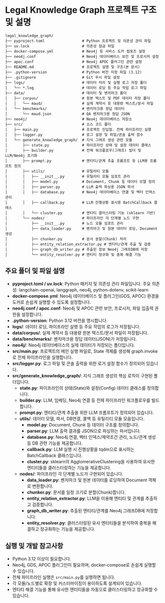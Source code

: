 # Legal Knowledge Graph 프로젝트 구조 및 설명

```
legal_knowledge_graph/
├── pyproject.toml                 # Python 프로젝트 및 의존성 관리 파일
├── uv.lock                        # 의존성 잠금 파일
├── docker-compose.yml             # Neo4j 등 서비스 도커 컴포즈 설정
├── neo4j.conf                     # Neo4j 데이터베이스 보안 및 프로시저 설정
├── apoc.conf                      # Neo4j APOC 플러그인 관련 설정
├── README.md                      # 프로젝트 설명 및 구조(본 문서)
├── .python-version                # Python 버전 지정 파일 (3.12)
├── .gitignore                     # Git 무시 파일 설정
├── logs/                          # 데이터 처리 및 실행 로그 저장 폴더
│   └── *.log                      # 데이터 로딩 등 주요 작업 로그 파일
├── data/                          # 데이터 및 벤치마크 폴더
│   ├── corpus/                    # 원본 텍스트 및 PDF 데이터 저장 폴더
│   │   └── maud/                  # 실제 계약서 등 대용량 텍스트/문서 파일
│   └── benchmarks/                # 벤치마크용 정답 데이터
│       └── maud.json              # QA 벤치마크용 정답 JSON
├── neo4j/                         # Neo4j 데이터베이스 저장소
├── src/                           # 소스 코드 폴더
│   ├── main.py                    # 프로젝트 진입점. 전체 파이프라인 실행
│   ├── logger.py                  # 로그 설정 및 파일/콘솔 출력 함수
│   └── generate_knowledge_graph/  # 지식 그래프 생성 관련 모듈
│       ├── state.py               # 파이프라인 상태 및 설정 데이터 클래스
│       ├── builder.py             # 전체 워크플로우(그래프) 빌더 및 LLM/Neo4j 초기화
│       ├── prompt.py              # 엔티티/관계 추출 프롬프트 등 LLM용 프롬프트 정의
│       ├── utils/                 # 유틸리티 모듈
│       │   ├── __init__.py        # 유틸리티 모듈 임포트 관리
│       │   ├── model.py           # Document, Chunk 등 데이터 모델 정의
│       │   ├── parser.py          # LLM 출력 파싱용 JSON 파서
│       │   ├── database.py        # Neo4j 데이터베이스 연결 및 벡터 인덱스 관리
│       │   ├── callback.py        # LLM 진행상황 표시용 BatchCallback 클래스
│       │   └── cluster.py         # 엔티티 클러스터링 기능 (sklearn 기반)
│       └── nodes/                 # 파이프라인 각 단계별 노드 구현
│           ├── __init__.py        # 노드 모듈 임포트 관리
│           ├── data_loader.py     # 벤치마크 및 원본 데이터 로딩, Document 생성
│           ├── chunker.py         # 문서 분할(Chunk) 처리
│           ├── entity_relation_extractor.py # 엔티티/관계 추출 및 검증
│           ├── graph_db_writer.py # 추출된 정보 Neo4j 그래프DB에 저장
│           └── entity_resolver.py # 엔티티 정규화 및 중복 해결 기능
```

## 주요 폴더 및 파일 설명

- **pyproject.toml / uv.lock**: Python 패키지 및 의존성 관리 파일입니다. 주요 의존성: langchain-openai, langgraph, neo4j, python-dotenv, scikit-learn
- **docker-compose.yml**: Neo4j 데이터베이스 및 플러그인(GDS, APOC) 환경을 도커로 손쉽게 실행할 수 있도록 설정합니다.
- **neo4j.conf / apoc.conf**: Neo4j 및 APOC 관련 보안, 프로시저, 파일 입출력 권한을 설정합니다.
- **.python-version**: Python 3.12 버전을 명시합니다.
- **logs/**: 데이터 로딩, 파이프라인 실행 등 주요 작업의 로그가 저장됩니다.
- **data/corpus/**: 실제 계약서 등 대용량 원본 텍스트/문서 파일이 저장됩니다.
- **data/benchmarks/**: 벤치마크용 정답 데이터(JSON)가 저장됩니다.
- **neo4j/**: Neo4j 데이터베이스의 실제 데이터가 저장되는 폴더입니다.
- **src/main.py**: 프로젝트의 메인 실행 파일로, State 객체를 생성해 graph.invoke로 전체 파이프라인을 실행합니다.
- **src/logger.py**: 로그 파일 및 콘솔 출력을 위한 로거 설정 함수가 정의되어 있습니다.
- **src/generate_knowledge_graph/**: 지식 그래프 생성의 핵심 로직이 구현된 폴더입니다.
  - **state.py**: 파이프라인의 상태(State)와 설정(Config) 데이터 클래스를 정의합니다.
  - **builder.py**: LLM, 임베딩, Neo4j 연결 등 전체 파이프라인 워크플로우를 빌드합니다.
  - **prompt.py**: 엔티티/관계 추출을 위한 LLM 프롬프트가 정의되어 있습니다.
  - **utils/**: 데이터 모델, 파서, DB연결, 콜백 등 유틸리티 모듈 모음입니다.
    - **model.py**: Document, Chunk 등 데이터 구조를 정의합니다.
    - **parser.py**: LLM 출력 결과를 JSON으로 파싱하는 파서입니다.
    - **database.py**: Neo4j 연결, 벡터 인덱스/제약조건 관리, 노드/관계 생성 등 DB 관련 기능을 제공합니다.
    - **callback.py**: LLM 실행 시 진행상황을 tqdm으로 표시하는 BatchCallback 클래스입니다.
    - **cluster.py**: sklearn의 AgglomerativeClustering을 사용하여 유사한 엔티티들을 클러스터링하는 기능을 제공합니다.
  - **nodes/**: 파이프라인 각 단계별 노드가 구현되어 있습니다.
    - **data_loader.py**: 벤치마크 및 원본 데이터를 로딩하여 Document 객체로 변환합니다.
    - **chunker.py**: 문서를 일정 크기로 분할(Chunk)합니다.
    - **entity_relation_extractor.py**: LLM을 이용해 엔티티 및 관계를 추출하고 검증합니다.
    - **graph_db_writer.py**: 추출된 엔티티/관계를 Neo4j 그래프DB에 저장합니다.
    - **entity_resolver.py**: 클러스터링된 유사 엔티티들을 분석하여 중복을 해결하고 정규화하는 기능을 제공합니다.

## 실행 및 개발 참고사항
- Python 3.12 이상이 필요합니다.
- Neo4j, GDS, APOC 플러그인이 필요하며, docker-compose로 손쉽게 실행할 수 있습니다.
- 전체 파이프라인 실행은 `src/main.py`를 실행하면 됩니다.
- 각 모듈/노드별로 확장 및 커스터마이징이 용이하도록 설계되어 있습니다.
- 엔티티 해결 기능을 통해 유사한 엔티티들을 자동으로 클러스터링하고 정규화할 수 있습니다.
